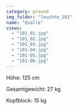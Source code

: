 ```yaml
---
category: ground
img_folder: "leuchte_101"
name: "Qualle"
views:
  - "101_01.jpg"
  - "101_02.jpg"
  - "101_03.jpg"
  - "101-04.jpg"
  - "101-05.jpg"
  - "101-06.jpg"
---
```


Höhe: 125 cm

Gesamtgewicht: 27 kg

Kopfblock: 15 kg
